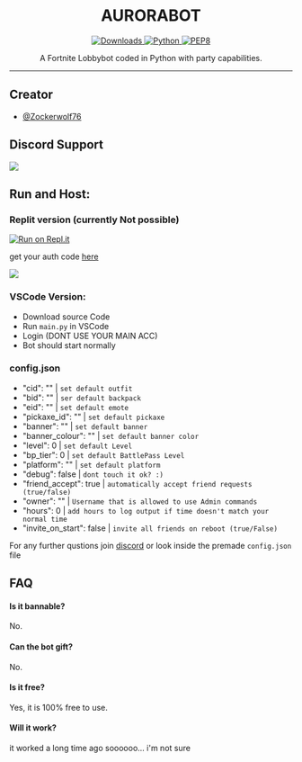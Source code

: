 
<h1 align="center">AURORABOT</h1>

<p align="center">
    <a href="[https://pepy.tech/project/aurorabot]" align="center">
        <img alt="Downloads" src="https://pepy.tech/badge/aurorabot">
    </a>
    <a href="https://www.python.org/downloads/release/python-361/" align="center">
        <img alt="Python" src="https://img.shields.io/badge/python-3.6%20%7C%203.7%20%7C%203.8-blue">
    </a>
    <a href="https://www.python.org/dev/peps/pep-0008/" align="center">
        <img alt="PEP8" src="https://img.shields.io/badge/PEP8-compliant-brightgreen.svg">
    </a>
</p>

<p align="center">A Fortnite Lobbybot coded in Python with party capabilities.</p>

---


## Creator

- [@Zockerwolf76](https://www.github.com/zockerwolf76)


## Discord Support
<a href="https://dsc.gg/zockerwolf"><img src="https://discordapp.com/api/guilds/886301340471545866/widget.png?style=banner2"></a>

## Run and Host:

### Replit version (currently Not possible)

[![Run on Repl.it](https://repl.it/badge/github/zockerwolf76/auroralobbybot)](https://repl.it/github/zockerwolf76/AuroraLobbybot)

get your auth code [here](https://www.epicgames.com/id/logout?redirectUrl=https%3A//www.epicgames.com/id/login%3FredirectUrl%3Dhttps%253A%252F%252Fwww.epicgames.com%252Fid%252Fapi%252Fredirect%253FclientId%253D3446cd72694c4a4485d81b77adbb2141%2526responseType%253Dcode)

![](https://user-images.githubusercontent.com/67612861/174479232-b1325b22-24f1-4036-981f-0ccb98fc1fc2.png)


### VSCode Version:

- Download source Code
- Run ```main.py``` in VSCode
- Login (DONT USE YOUR MAIN ACC)
- Bot should start normally

### config.json

- "cid": ""                  |  ```set default outfit```
- "bid": ""                  |  ```ser default backpack```
- "eid": ""                  |  ```set default emote```
- "pickaxe_id": ""           |  ```set default pickaxe```
- "banner": ""               |  ```set default banner```
-  "banner_colour": ""       |  ```set default banner color```
-  "level": 0                |  ```set default Level```
-  "bp_tier": 0              |  ```set default BattlePass Level ```
-  "platform": ""            |  ```set default platform```
-  "debug": false            |  ```dont touch it ok? :)```
-  "friend_accept": true     |  ```automatically accept friend requests (true/false)```
-  "owner": ""               |  ```Username that is allowed to use Admin commands```
-  "hours": 0                |  ```add hours to log output if time doesn't match your normal time```
-  "invite_on_start": false  |  ```invite all friends on reboot (true/False)```

For any further qustions join [discord](https://github.com/Zockerwolf76/aurorabots/blob/main/README.md#discord-support) or look inside the premade ```config.json``` file


## FAQ

#### Is it bannable?

No.

#### Can the bot gift?

No.

#### Is it free?

Yes, it is 100% free to use.

#### Will it work?

it worked a long time ago soooooo... i'm not sure

